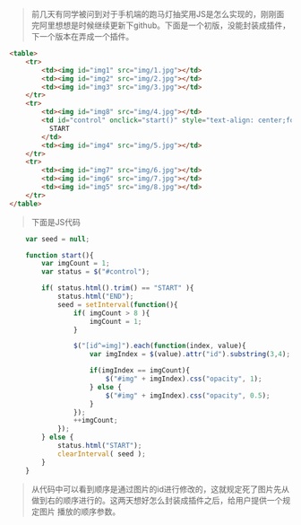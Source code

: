 > 前几天有同学被问到对于手机端的跑马灯抽奖用JS是怎么实现的，刚刚面完阿里想想是时候继续更新下github。下面是一个初版，没能封装成插件，下一个版本在弄成一个插件。

```HTML
<table>
	<tr>
		<td><img id="img1" src="img/1.jpg"></td>
		<td><img id="img2" src="img/2.jpg"></td>
		<td><img id="img3" src="img/3.jpg"></td>
	</tr>
	<tr>
		<td><img id="img8" src="img/4.jpg"></td>
		<td id="control" onclick="start()" style="text-align: center;font-size: 72px;color:red;background-color: yellow;opacity:1;">
		  START
		</td>
		<td><img id="img4" src="img/5.jpg"></td>
	</tr>
	<tr>
		<td><img id="img7" src="img/6.jpg"></td>
		<td><img id="img6" src="img/7.jpg"></td>
		<td><img id="img5" src="img/8.jpg"></td>
	</tr>
</table>
```

> 下面是JS代码

```JavaScript
	var seed = null;

	function start(){
		var imgCount = 1;
		var status = $("#control");

		if( status.html().trim() == "START" ){
			status.html("END");
			seed = setInterval(function(){
				if( imgCount > 8 ){
					imgCount = 1;
				}

				$("[id^=img]").each(function(index, value){
					var imgIndex = $(value).attr("id").substring(3,4);

					if(imgIndex == imgCount){
						$("#img" + imgIndex).css("opacity", 1);
					} else {
						$("#img" + imgIndex).css("opacity", 0.5);
					}
				});
				++imgCount;
			});
		} else {
			status.html("START");
			clearInterval( seed );
		}
	}
```

> 从代码中可以看到顺序是通过图片的id进行修改的，这就规定死了图片先从做到右的顺序进行的。这两天想好怎么封装成插件之后，给用户提供一个规定图片
播放的顺序参数。
